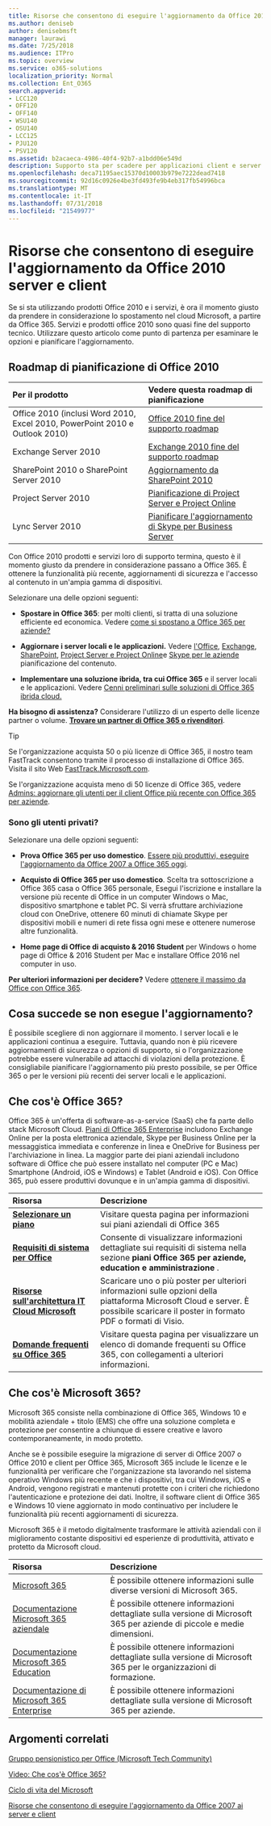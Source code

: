 ```yaml
---
title: Risorse che consentono di eseguire l'aggiornamento da Office 2010 server e client
ms.author: deniseb
author: denisebmsft
manager: laurawi
ms.date: 7/25/2018
ms.audience: ITPro
ms.topic: overview
ms.service: o365-solutions
localization_priority: Normal
ms.collection: Ent_O365
search.appverid:
- LCC120
- OFF120
- OFF140
- WSU140
- OSU140
- LCC125
- PJU120
- PSV120
ms.assetid: b2acaeca-4986-40f4-92b7-a1bdd06e549d
description: Supporto sta per scadere per applicazioni client e server di Office 2010, e accordi di supporto personalizzati non sono disponibili. Utilizzare questo articolo per iniziare a pianificare l'aggiornamento a questo punto.
ms.openlocfilehash: deca71195aec15370d10003b979e7222dead7418
ms.sourcegitcommit: 92d16c0926e4be3fd493fe9b4eb317fb54996bca
ms.translationtype: MT
ms.contentlocale: it-IT
ms.lasthandoff: 07/31/2018
ms.locfileid: "21549977"
---
```

# <a name="resources-to-help-you-upgrade-from-office-2010-servers-and-clients"></a>Risorse che consentono di eseguire l'aggiornamento da Office 2010 server e client

Se si sta utilizzando prodotti Office 2010 e i servizi, è ora il momento giusto da prendere in considerazione lo spostamento nel cloud Microsoft, a partire da Office 365. Servizi e prodotti office 2010 sono quasi fine del supporto tecnico. Utilizzare questo articolo come punto di partenza per esaminare le opzioni e pianificare l'aggiornamento.
      
## <a name="office-2010-planning-roadmaps"></a>Roadmap di pianificazione di Office 2010
  
|**Per il prodotto**|**Vedere questa roadmap di pianificazione**|
|:-----|:-----|
|Office 2010 (inclusi Word 2010, Excel 2010, PowerPoint 2010 e Outlook 2010)  <br/> |[Office 2010 fine del supporto roadmap](https://docs.microsoft.com/DeployOffice/office-2010-end-support-roadmap) <br/> |
|Exchange Server 2010  <br/> |[Exchange 2010 fine del supporto roadmap](exchange-2010-end-of-support.md) <br/> |
|SharePoint 2010 o SharePoint Server 2010  <br/> |[Aggiornamento da SharePoint 2010](upgrade-from-sharepoint-2010.md) <br/> |
|Project Server 2010 </br> | [Pianificazione di Project Server e Project Online](https://docs.microsoft.com/project/planning-project-server-and-project-online-for-technical-decision-makers) </br> |
|Lync Server 2010 </br> | [Pianificare l'aggiornamento di Skype per Business Server](https://docs.microsoft.com/skypeforbusiness/plan-your-deployment/upgrade) </br> |
    
Con Office 2010 prodotti e servizi loro di supporto termina, questo è il momento giusto da prendere in considerazione passano a Office 365. È ottenere la funzionalità più recente, aggiornamenti di sicurezza e l'accesso al contenuto in un'ampia gamma di dispositivi.

Selezionare una delle opzioni seguenti:
- **Spostare in Office 365**: per molti clienti, si tratta di una soluzione efficiente ed economica. Vedere [come si spostano a Office 365 per aziende?](https://support.office.com/article/62084652-f051-4b0b-87b3-f766418386bf.aspx)
    
- **Aggiornare i server locali e le applicazioni.** Vedere [l'Office](https://docs.microsoft.com/DeployOffice/office-2010-end-support-roadmap), [Exchange](exchange-2010-end-of-support.md), [SharePoint](upgrade-from-sharepoint-2010.md), [Project Server e Project Online](https://docs.microsoft.com/project/planning-project-server-and-project-online-for-technical-decision-makers)e [Skype per le aziende](https://docs.microsoft.com/skypeforbusiness/plan-your-deployment/upgrade) pianificazione del contenuto. 
    
- **Implementare una soluzione ibrida, tra cui Office 365** e il server locali e le applicazioni. Vedere [Cenni preliminari sulle soluzioni di Office 365 ibrida cloud.](https://support.office.com/article/59616fab-acdb-40e9-b414-cf0c965c80b7.aspx)
    
**Ha bisogno di assistenza?** Considerare l'utilizzo di un esperto delle licenze partner o volume. **[Trovare un partner di Office 365 o rivenditori](https://support.office.com/article/b6c18a9b-2aed-4c84-9d75-af709160258c.aspx)**. 
> [!TIP]
> Se l'organizzazione acquista 50 o più licenze di Office 365, il nostro team FastTrack consentono tramite il processo di installazione di Office 365. Visita il sito Web [FastTrack.Microsoft.com](https://www.microsoft.com/fasttrack/microsoft-365/office-365).
  
Se l'organizzazione acquista meno di 50 licenze di Office 365, vedere [Admins: aggiornare gli utenti per il client Office più recente con Office 365 per aziende](https://support.office.com/article/f6b00895-b5fd-4af6-a656-b7788ea20cbb.aspx). 
  
### <a name="are-you-a-home-user"></a>Sono gli utenti privati?

Selezionare una delle opzioni seguenti:
- **Prova Office 365 per uso domestico**. [Essere più produttivi, eseguire l'aggiornamento da Office 2007 a Office 365 oggi](https://go.microsoft.com/fwlink/?linkid=733276).
    
- **Acquisto di Office 365 per uso domestico**. Scelta tra sottoscrizione a Office 365 casa o Office 365 personale, Esegui l'iscrizione e installare la versione più recente di Office in un computer Windows o Mac, dispositivo smartphone e tablet PC. Si verrà sfruttare archiviazione cloud con OneDrive, ottenere 60 minuti di chiamate Skype per dispositivi mobili e numeri di rete fissa ogni mese e ottenere numerose altre funzionalità. 
    
- **Home page di Office di acquisto &amp; 2016 Student** per Windows o home page di Office &amp; 2016 Student per Mac e installare Office 2016 nel computer in uso. 
    
**Per ulteriori informazioni per decidere?** Vedere [ottenere il massimo da Office con Office 365](https://go.microsoft.com/fwlink/?linkid=841758). 


## <a name="what-happens-if-i-dont-upgrade"></a>Cosa succede se non esegue l'aggiornamento?

È possibile scegliere di non aggiornare il momento. I server locali e le applicazioni continua a eseguire. Tuttavia, quando non è più ricevere aggiornamenti di sicurezza o opzioni di supporto, si o l'organizzazione potrebbe essere vulnerabile ad attacchi di violazioni della protezione. È consigliabile pianificare l'aggiornamento più presto possibile, se per Office 365 o per le versioni più recenti dei server locali e le applicazioni.
  
## <a name="what-is-office-365"></a>Che cos'è Office 365?

Office 365 è un'offerta di software-as-a-service (SaaS) che fa parte dello stack Microsoft Cloud. [Piani di Office 365 Enterprise](https://aka.ms/viirjv) includono Exchange Online per la posta elettronica aziendale, Skype per Business Online per la messaggistica immediata e conferenze in linea e OneDrive for Business per l'archiviazione in linea. La maggior parte dei piani aziendali includono software di Office che può essere installato nel computer (PC e Mac) Smartphone (Android, iOS e Windows) e Tablet (Android e iOS). Con Office 365, può essere produttivi dovunque e in un'ampia gamma di dispositivi. 
  
|**Risorsa**|**Descrizione**|
|:-----|:-----|
|**[Selezionare un piano](https://aka.ms/viirjv)** <br/> |Visitare questa pagina per informazioni sui piani aziendali di Office 365  <br/> |
|**[Requisiti di sistema per Office](https://aka.ms/o365sysrequirements)** <br/> |Consente di visualizzare informazioni dettagliate sui requisiti di sistema nella sezione **piani Office 365 per aziende, education e amministrazione** .  <br/> |
|**[Risorse sull'architettura IT Cloud Microsoft](microsoft-cloud-it-architecture-resources.md)** <br/> |Scaricare uno o più poster per ulteriori informazioni sulle opzioni della piattaforma Microsoft Cloud e server. È possibile scaricare il poster in formato PDF o formati di Visio.  <br/> |
|**[Domande frequenti su Office 365](https://aka.ms/office365faqs)** <br/> |Visitare questa pagina per visualizzare un elenco di domande frequenti su Office 365, con collegamenti a ulteriori informazioni.  <br/> |
   
## <a name="what-is-microsoft-365"></a>Che cos'è Microsoft 365?

Microsoft 365 consiste nella combinazione di Office 365, Windows 10 e mobilità aziendale + titolo (EMS) che offre una soluzione completa e protezione per consentire a chiunque di essere creative e lavoro contemporaneamente, in modo protetto. 
  
Anche se è possibile eseguire la migrazione di server di Office 2007 o Office 2010 e client per Office 365, Microsoft 365 include le licenze e le funzionalità per verificare che l'organizzazione sta lavorando nel sistema operativo Windows più recente e che i dispositivi, tra cui Windows, iOS e Android, vengono registrati e mantenuti protette con i criteri che richiedono l'autenticazione e protezione dei dati. Inoltre, il software client di Office 365 e Windows 10 viene aggiornato in modo continuativo per includere le funzionalità più recenti aggiornamenti di sicurezza.
  
Microsoft 365 è il metodo digitalmente trasformare le attività aziendali con il miglioramento costante dispositivi ed esperienze di produttività, attivato e protetto da Microsoft cloud.
  
|**Risorsa**|**Descrizione**|
|:-----|:-----|
|[Microsoft 365](https://www.microsoft.com/microsoft-365) <br/> |È possibile ottenere informazioni sulle diverse versioni di Microsoft 365.  <br/> |
|[Documentazione Microsoft 365 aziendale](https://docs.microsoft.com/microsoft-365/business/) <br/> |È possibile ottenere informazioni dettagliate sulla versione di Microsoft 365 per aziende di piccole e medie dimensioni.  <br/> |
|[Documentazione Microsoft 365 Education](https://docs.microsoft.com/microsoft-365/education/) <br/> |È possibile ottenere informazioni dettagliate sulla versione di Microsoft 365 per le organizzazioni di formazione.  <br/> |
|[Documentazione di Microsoft 365 Enterprise](https://docs.microsoft.com/microsoft-365/enterprise/) <br/> |È possibile ottenere informazioni dettagliate sulla versione di Microsoft 365 per aziende.  <br/> |
   
## <a name="related-topics"></a>Argomenti correlati

[Gruppo pensionistico per Office (Microsoft Tech Community)](https://go.microsoft.com/fwlink/?linkid=842065)
  
[Video: Che cos'è Office 365?](https://support.office.com/article/847caf12-2589-452c-8aca-1c009797678b.aspx)
  
[Ciclo di vita del Microsoft](https://go.microsoft.com/fwlink/?linkid=865200)

[Risorse che consentono di eseguire l'aggiornamento da Office 2007 ai server e client](upgrade-from-office-2007-servers-and-products.md)
  

